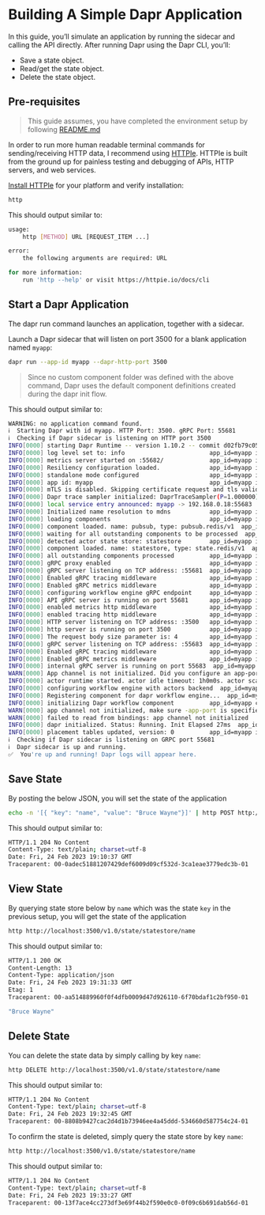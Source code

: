 # Building A Simple Dapr Application

In this guide, you’ll simulate an application by running the sidecar and calling the API directly. After running Dapr using the Dapr CLI, you’ll:

- Save a state object.
- Read/get the state object.
- Delete the state object.

## Pre-requisites

> This guide assumes, you have completed the environment setup by following [README.md](../README.md)

In order to run more human readable terminal commands for sending/receiving HTTP data, I recommend using [HTTPIe](https://httpie.io/cli).
HTTPIe is built from the ground up for painless testing and debugging of APIs, HTTP servers, and web services.

[Install HTTPIe](https://httpie.io/docs/cli/installation) for your platform and verify installation:

```sh
http
```

This should output similar to:

```sh
usage:
    http [METHOD] URL [REQUEST_ITEM ...]

error:
    the following arguments are required: URL

for more information:
    run 'http --help' or visit https://httpie.io/docs/cli
```

## Start a Dapr Application

The dapr run command launches an application, together with a sidecar.

Launch a Dapr sidecar that will listen on port 3500 for a blank application named `myapp`:

```sh
dapr run --app-id myapp --dapr-http-port 3500
```

> Since no custom component folder was defined with the above command, Dapr uses the default component definitions created during the dapr init flow.

This should output similar to:

```sh
WARNING: no application command found.
ℹ️  Starting Dapr with id myapp. HTTP Port: 3500. gRPC Port: 55681
ℹ️  Checking if Dapr sidecar is listening on HTTP port 3500
INFO[0000] starting Dapr Runtime -- version 1.10.2 -- commit d02fb79c051f8d7d45097d5eb06b3153ce4a3a24  app_id=myapp instance=Macbook scope=dapr.runtime type=log ver=1.10.2
INFO[0000] log level set to: info                        app_id=myapp instance=Macbook scope=dapr.runtime type=log ver=1.10.2
INFO[0000] metrics server started on :55682/             app_id=myapp instance=Macbook scope=dapr.metrics type=log ver=1.10.2
INFO[0000] Resiliency configuration loaded.              app_id=myapp instance=Macbook scope=dapr.runtime type=log ver=1.10.2
INFO[0000] standalone mode configured                    app_id=myapp instance=Macbook scope=dapr.runtime type=log ver=1.10.2
INFO[0000] app id: myapp                                 app_id=myapp instance=Macbook scope=dapr.runtime type=log ver=1.10.2
INFO[0000] mTLS is disabled. Skipping certificate request and tls validation  app_id=myapp instance=Macbook scope=dapr.runtime type=log ver=1.10.2
INFO[0000] Dapr trace sampler initialized: DaprTraceSampler(P=1.000000)  app_id=myapp instance=Macbook scope=dapr.runtime type=log ver=1.10.2
INFO[0000] local service entry announced: myapp -> 192.168.0.18:55683  app_id=myapp component="mdns (nameResolution/v1)" instance=Macbook scope=dapr.contrib type=log ver=1.10.2
INFO[0000] Initialized name resolution to mdns           app_id=myapp instance=Macbook scope=dapr.runtime type=log ver=1.10.2
INFO[0000] loading components                            app_id=myapp instance=Macbook scope=dapr.runtime type=log ver=1.10.2
INFO[0000] component loaded. name: pubsub, type: pubsub.redis/v1  app_id=myapp instance=Macbook scope=dapr.runtime type=log ver=1.10.2
INFO[0000] waiting for all outstanding components to be processed  app_id=myapp instance=Macbook scope=dapr.runtime type=log ver=1.10.2
INFO[0000] detected actor state store: statestore        app_id=myapp instance=Macbook scope=dapr.runtime type=log ver=1.10.2
INFO[0000] component loaded. name: statestore, type: state.redis/v1  app_id=myapp instance=Macbook scope=dapr.runtime type=log ver=1.10.2
INFO[0000] all outstanding components processed          app_id=myapp instance=Macbook scope=dapr.runtime type=log ver=1.10.2
INFO[0000] gRPC proxy enabled                            app_id=myapp instance=Macbook scope=dapr.runtime type=log ver=1.10.2
INFO[0000] gRPC server listening on TCP address: :55681  app_id=myapp instance=Macbook scope=dapr.runtime.grpc.api type=log ver=1.10.2
INFO[0000] Enabled gRPC tracing middleware               app_id=myapp instance=Macbook scope=dapr.runtime.grpc.api type=log ver=1.10.2
INFO[0000] Enabled gRPC metrics middleware               app_id=myapp instance=Macbook scope=dapr.runtime.grpc.api type=log ver=1.10.2
INFO[0000] configuring workflow engine gRPC endpoint     app_id=myapp instance=Macbook scope=dapr.runtime.wfengine type=log ver=1.10.2
INFO[0000] API gRPC server is running on port 55681      app_id=myapp instance=Macbook scope=dapr.runtime type=log ver=1.10.2
INFO[0000] enabled metrics http middleware               app_id=myapp instance=Macbook scope=dapr.runtime.http type=log ver=1.10.2
INFO[0000] enabled tracing http middleware               app_id=myapp instance=Macbook scope=dapr.runtime.http type=log ver=1.10.2
INFO[0000] HTTP server listening on TCP address: :3500   app_id=myapp instance=Macbook scope=dapr.runtime.http type=log ver=1.10.2
INFO[0000] http server is running on port 3500           app_id=myapp instance=Macbook scope=dapr.runtime type=log ver=1.10.2
INFO[0000] The request body size parameter is: 4         app_id=myapp instance=Macbook scope=dapr.runtime type=log ver=1.10.2
INFO[0000] gRPC server listening on TCP address: :55683  app_id=myapp instance=Macbook scope=dapr.runtime.grpc.internal type=log ver=1.10.2
INFO[0000] Enabled gRPC tracing middleware               app_id=myapp instance=Macbook scope=dapr.runtime.grpc.internal type=log ver=1.10.2
INFO[0000] Enabled gRPC metrics middleware               app_id=myapp instance=Macbook scope=dapr.runtime.grpc.internal type=log ver=1.10.2
INFO[0000] internal gRPC server is running on port 55683  app_id=myapp instance=Macbook scope=dapr.runtime type=log ver=1.10.2
WARN[0000] App channel is not initialized. Did you configure an app-port?  app_id=myapp instance=Macbook scope=dapr.runtime type=log ver=1.10.2
INFO[0000] actor runtime started. actor idle timeout: 1h0m0s. actor scan interval: 30s  app_id=myapp instance=Macbook scope=dapr.runtime.actor type=log ver=1.10.2
INFO[0000] configuring workflow engine with actors backend  app_id=myapp instance=Macbook scope=dapr.runtime.wfengine type=log ver=1.10.2
INFO[0000] Registering component for dapr workflow engine...  app_id=myapp instance=Macbook scope=dapr.runtime type=log ver=1.10.2
INFO[0000] initializing Dapr workflow component          app_id=myapp component="dapr (workflow.dapr/v1)" instance=Macbook scope=dapr.contrib type=log ver=1.10.2
WARN[0000] app channel not initialized, make sure -app-port is specified if pubsub subscription is required  app_id=myapp instance=Macbook scope=dapr.runtime type=log ver=1.10.2
WARN[0000] failed to read from bindings: app channel not initialized   app_id=myapp instance=Macbook scope=dapr.runtime type=log ver=1.10.2
INFO[0000] dapr initialized. Status: Running. Init Elapsed 27ms  app_id=myapp instance=Macbook scope=dapr.runtime type=log ver=1.10.2
INFO[0000] placement tables updated, version: 0          app_id=myapp instance=Macbook scope=dapr.runtime.actor.internal.placement type=log ver=1.10.2
ℹ️  Checking if Dapr sidecar is listening on GRPC port 55681
ℹ️  Dapr sidecar is up and running.
✅  You're up and running! Dapr logs will appear here.

```

## Save State

By posting the below JSON, you will set the state of the application

```sh
echo -n '[{ "key": "name", "value": "Bruce Wayne"}]' | http POST http://localhost:3500/v1.0/state/statestore
```

This should output similar to:

```sh
HTTP/1.1 204 No Content
Content-Type: text/plain; charset=utf-8
Date: Fri, 24 Feb 2023 19:10:37 GMT
Traceparent: 00-0adec51881207429def6009d09cf532d-3ca1eae3779edc3b-01
```

## View State

By querying state store below by `name` which was the state `key` in the previous setup, you will get the state of the application

```sh
http http://localhost:3500/v1.0/state/statestore/name
```

This should output similar to:

```sh
HTTP/1.1 200 OK
Content-Length: 13
Content-Type: application/json
Date: Fri, 24 Feb 2023 19:31:33 GMT
Etag: 1
Traceparent: 00-aa514889960f0f4dfb0009d47d926110-6f70bdaf1c2bf950-01

"Bruce Wayne"

```

## Delete State

You can delete the state data by simply calling by key `name`:

```sh
http DELETE http://localhost:3500/v1.0/state/statestore/name
```

This should output similar to:

```sh
HTTP/1.1 204 No Content
Content-Type: text/plain; charset=utf-8
Date: Fri, 24 Feb 2023 19:32:45 GMT
Traceparent: 00-8808b9427cac2d4d1b73946ee4a45ddd-534660d587754c24-01
```

To confirm the state is deleted, simply query the state store by key `name`:

```sh
http http://localhost:3500/v1.0/state/statestore/name
```

This should output similar to:

```sh
HTTP/1.1 204 No Content
Content-Type: text/plain; charset=utf-8
Date: Fri, 24 Feb 2023 19:33:27 GMT
Traceparent: 00-13f7ace4cc273df3e69f44b2f590e0c0-0f09c6b691dab56d-01
```